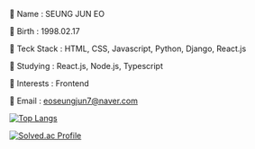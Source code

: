 💬 Name : SEUNG JUN EO

💬 Birth : 1998.02.17

💬 Teck Stack : HTML, CSS, Javascript, Python, Django, React.js

💬 Studying : React.js, Node.js, Typescript

💬 Interests : Frontend

💬 Email : eoseungjun7@naver.com

﻿[![Top Langs](https://github-readme-stats.vercel.app/api/top-langs/?username=seungjun222&langs_count=10&layout=compact&theme=merko)](https://github.com/seungjun222/seungjun222)﻿

[![Solved.ac Profile](http://mazassumnida.wtf/api/generate_badge?boj=seungjun2)](https://solved.ac/seungjun2)

